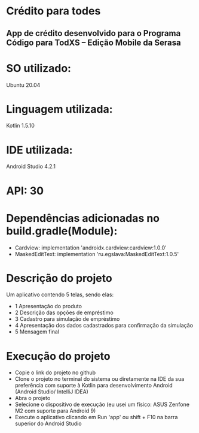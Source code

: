 # Crédito para todes
## App de crédito desenvolvido para o Programa Código para TodXS – Edição Mobile da Serasa

# SO utilizado:
Ubuntu 20.04

# Linguagem utilizada:
Kotlin 1.5.10

# IDE utilizada:
Android Studio 4.2.1

# API: 30

# Dependências adicionadas no build.gradle(Module):
- Cardview: implementation 'androidx.cardview:cardview:1.0.0'
- MaskedEditText: implementation 'ru.egslava:MaskedEditText:1.0.5'

# Descrição do projeto
Um aplicativo contendo 5 telas, sendo elas:
- 1 Apresentação do produto
- 2 Descrição das opções de empréstimo
- 3 Cadastro para simulação de empréstimo
- 4 Apresentação dos dados cadastrados para confirmação da simulação
- 5 Mensagem final

# Execução do projeto
- Copie o link do projeto no github
- Clone o projeto no terminal do sistema ou diretamente na IDE da sua preferência com suporte à Kotlin para desenvolvimento Android
(Android Studio/ IntelliJ IDEA)
- Abra o projeto 
- Selecione o dispositivo de execução (eu usei um físico: ASUS Zenfone M2 com suporte para Android 9)
- Execute o aplicativo clicando em Run 'app' ou shift + F10 na barra superior do Android Studio
